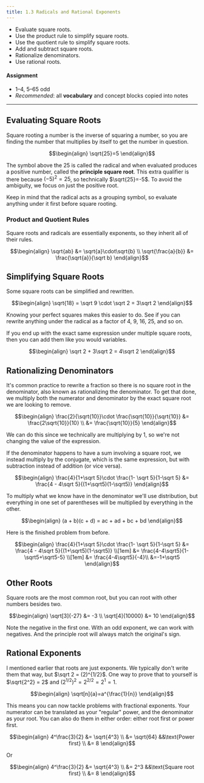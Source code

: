 ```yaml
---
title: 1.3 Radicals and Rational Exponents
---
```


- Evaluate square roots.
- Use the product rule to simplify square roots.
- Use the quotient rule to simplify square roots.
- Add and subtract square roots.
- Rationalize denominators.
- Use rational roots.

#### Assignment

- 1–4, 5–65 odd
- *Recommended*: all **vocabulary** and concept blocks copied into notes

---

## Evaluating Square Roots

Square rooting a number is the inverse of squaring a number, so you are finding the number that multiplies by itself to get the number in question.

$$\begin{align}
\sqrt{25}=5
\end{align}$$

The symbol above the 25 is called the radical and when evaluated produces a positive number, called the **principle square root**. This extra qualifier is there because $(-5)^2 = 25$, so technically $\sqrt{25}=-5$. To avoid the ambiguity, we focus on just the positive root.

Keep in mind that the radical acts as a grouping symbol, so evaluate anything under it first before square rooting.

### Product and Quotient Rules

Square roots and radicals are essentially exponents, so they inherit all of their rules.

$$\begin{align}
\sqrt{ab} &= \sqrt{a}\cdot\sqrt{b} \\
\sqrt{\frac{a}{b}} &= \frac{\sqrt{a}}{\sqrt b}
\end{align}$$

## Simplifying Square Roots

Some square roots can be simplified and rewritten.

$$\begin{align}
\sqrt{18} = \sqrt 9 \cdot \sqrt 2 = 3\sqrt 2
\end{align}$$

Knowing your perfect squares makes this easier to do. See if you can rewrite anything under the radical as a factor of 4, 9, 16, 25, and so on.

If you end up with the exact same expression under multiple square roots, then you can add them like you would variables.

$$\begin{align}
\sqrt 2 + 3\sqrt 2 = 4\sqrt 2
\end{align}$$

## Rationalizing Denominators

It's common practice to rewrite a fraction so there is no square root in the denominator, also known as rationalizing the denominator. To get that done, we multiply both the numerator and denominator by the exact square root we are looking to remove.

$$\begin{align}
\frac{2}{\sqrt{10}}\cdot \frac{\sqrt{10}}{\sqrt{10}} &= \frac{2\sqrt{10}}{10} \\
&= \frac{\sqrt{10}}{5}
\end{align}$$

We can do this since we technically are multiplying by 1, so we're not changing the value of the expression.

If the denominator happens to have a sum involving a square root, we instead multiply by the conjugate, which is the same expression, but with subtraction instead of addition (or vice versa).

$$\begin{align}
\frac{4}{1+\sqrt 5}\cdot \frac{1- \sqrt 5}{1-\sqrt 5} &= \frac{4 - 4\sqrt 5}{(1+\sqrt5)(1-\sqrt5)}
\end{align}$$

To multiply what we know have in the denominator we'll use distribution, but everything in one set of parentheses will be multiplied by everything in the other.

$$\begin{align}
(a + b)(c + d) = ac + ad + bc + bd
\end{align}$$

Here is the finished problem from before.

$$\begin{align}
\frac{4}{1+\sqrt 5}\cdot \frac{1- \sqrt 5}{1-\sqrt 5} &= \frac{4 - 4\sqrt 5}{(1+\sqrt5)(1-\sqrt5)} \\[1em]
&= \frac{4-4\sqrt5}{1-\sqrt5+\sqrt5-5} \\[1em]
&= \frac{4-4\sqrt5}{-4}\\
&=-1+\sqrt5
\end{align}$$

## Other Roots

Square roots are the most common root, but you can root with other numbers besides two.

$$\begin{align}
\sqrt[3]{-27} &= -3 \\
\sqrt[4]{10000} &= 10
\end{align}$$

Note the negative in the first one. With an odd exponent, we can work with negatives. And the principle root will always match the original's sign.

## Rational Exponents

I mentioned earlier that roots are just exponents. We typically don't write them that way, but $\sqrt 2 = (2)^{1/2}$. One way to prove that to yourself is $\sqrt{2^2} = 2$ and $(2^{1/2})^2=2^{2/2}=2^1=1$.

$$\begin{align}
\sqrt[n]{a}=a^{\frac{1}{n}}
\end{align}$$

This means you can now tackle problems with fractional exponents. Your numerator can be translated as your "regular" power, and the denominator as your root. You can also do them in either order: either root first or power first.

$$\begin{align}
4^\frac{3}{2} &= \sqrt{4^3} \\
              &= \sqrt{64}        &&\text{Power first} \\
              &= 8
\end{align}$$

Or

$$\begin{align}
4^\frac{3}{2} &= \sqrt{4^3} \\
              &= 2^3        &&\text{Square root first} \\
              &= 8
\end{align}$$
